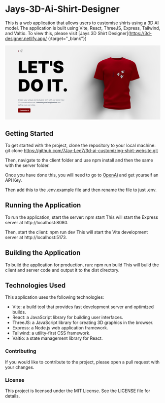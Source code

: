 # Jays-3D-Ai-Shirt-Designer
This is a web application that allows users to customise shirts using a 3D AI model. The application is built using Vite, React, ThreeJS, Express, Tailwind, and Valtio. To view this, please visit [Jays 3D Shirt Designer](https://3d-designer.netlify.app/ {:target="_blank"})

![3D Website](Jays-3D-Shirt-HomePage.png)

## Getting Started
To get started with the project, clone the repository to your local machine:
git clone https://github.com/7Jay-Lee7/3d-ai-customizing-shirt-website.git

Then, navigate to the client folder and use npm install and then the same with the server folder.

Once you have done this, you will need to go to [OpenAi](https://platform.openai.com/account/api-keys) and get yourself an API Key.

Then add this to the .env.example file and then rename the file to just .env.

## Running the Application
To run the application, start the server:
npm start
This will start the Express server at http://localhost:8080.

Then, start the client:
npm run dev
This will start the Vite development server at http://localhost:5173.

## Building the Application
To build the application for production, run:
npm run build
This will build the client and server code and output it to the dist directory.

## Technologies Used
This application uses the following technologies:

* Vite: a build tool that provides fast development server and optimized builds.
* React: a JavaScript library for building user interfaces.
* ThreeJS: a JavaScript library for creating 3D graphics in the browser.
* Express: a Node.js web application framework.
* Tailwind: a utility-first CSS framework.
* Valtio: a state management library for React.

### Contributing
If you would like to contribute to the project, please open a pull request with your changes.

### License
This project is licensed under the MIT License. See the LICENSE file for details.
